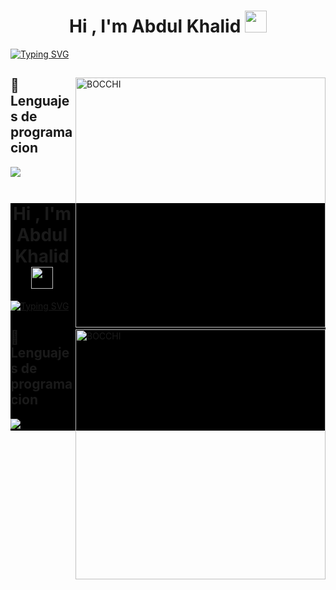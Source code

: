 <h1 align="center"><b>Hi , I'm Abdul Khalid </b><img src="https://media.giphy.com/media/hvRJCLFzcasrR4ia7z/giphy.gif" width="35"></h1>
<a href="https://git.io/typing-svg"><img src="https://readme-typing-svg.herokuapp.com?font=Press+Start+2P&size=22&pause=1000&color=EDCE3B&random=false&width=435&lines=Hola%2C+soy+Yeissen" alt="Typing SVG" /></a>
<div>
 <img align="right" width="400" alt="BOCCHI" src="https://c.wallhere.com/photos/d9/3f/BOCCHI_THE_ROCK_Hitori_Bocchi_guitar_forest_vertical_pink_hair-2209797.jpg!d">
  <h2>🎁Lenguajes de programacion</h2>
  <img src="https://img.shields.io/badge/HTML5-E34F26?style=for-the-badge&logo=html5&logoColor=white">
  <img src="https://skillicons.dev/icons?i=js,html,css,wasm" alt="">
</div>
<div style="background-color: black;">
<h1 align="center"><b>Hi , I'm Abdul Khalid </b><img src="https://media.giphy.com/media/hvRJCLFzcasrR4ia7z/giphy.gif" width="35"></h1>
<a href="https://git.io/typing-svg"><img src="https://readme-typing-svg.herokuapp.com?font=Press+Start+2P&size=22&pause=1000&color=EDCE3B&random=false&width=435&lines=Hola%2C+soy+Yeissen" alt="Typing SVG" /></a>
<div>
 <img align="right" width="400" alt="BOCCHI" src="https://c.wallhere.com/photos/d9/3f/BOCCHI_THE_ROCK_Hitori_Bocchi_guitar_forest_vertical_pink_hair-2209797.jpg!d">
  <h2>🎁Lenguajes de programacion</h2>
  <img src="https://img.shields.io/badge/HTML5-E34F26?style=for-the-badge&logo=html5&logoColor=white">
  <img src="https://skillicons.dev/icons?i=js,html,css,wasm" alt="">
</div>
</div>


